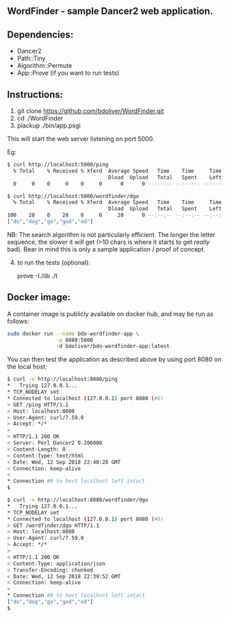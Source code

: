 ## WordFinder - sample Dancer2 web application.

## Dependencies:
* Dancer2
* Path::Tiny
* Algorithm::Permute
* App::Prove (if you want to run tests)

## Instructions:
1. git clone https://github.com/bdoliver/WordFinder.git
2. cd ./WordFinder
3. plackup ./bin/app.psgi

This will start the web server listening on port 5000.

Eg:
```bash
$ curl http://localhost:5000/ping
  % Total    % Received % Xferd  Average Speed   Time    Time     Time  Current
                                 Dload  Upload   Total   Spent    Left  Speed
  0     0    0     0    0     0      0      0 --:--:-- --:--:-- --:--:--     0

$ curl http://localhost:5000/wordfinder/dgo
  % Total    % Received % Xferd  Average Speed   Time    Time     Time  Current
                                 Dload  Upload   Total   Spent    Left  Speed
100    28    0    28    0     0     28      0 --:--:-- --:--:-- --:--:--   112
["do","dog","go","god","od"]
```

NB: The search algorithm is not particularly efficient. The longer the letter
sequence, the slower it will get (>10 chars is where it starts to get _really_
bad). Bear in mind this is only a sample application / proof of concept.

4. to run the tests (optional):

    prove -I./lib ./t


## Docker image:
A container image is publicly available on docker hub,
and may be run as follows:

```bash
sudo docker run --name bdo-wordfinder-app \
                -p 8080:5000
                -d bdoliver/bdo-wordfinder-app:latest
```

You can then test the application as described above by using port 8080
on the local host:

```bash
$ curl -v http://localhost:8080/ping
*   Trying 127.0.0.1...
* TCP_NODELAY set
* Connected to localhost (127.0.0.1) port 8080 (#0)
> GET /ping HTTP/1.1
> Host: localhost:8080
> User-Agent: curl/7.59.0
> Accept: */*
>
< HTTP/1.1 200 OK
< Server: Perl Dancer2 0.206000
< Content-Length: 0
< Content-Type: text/html
< Date: Wed, 12 Sep 2018 22:40:28 GMT
< Connection: keep-alive
<
* Connection #0 to host localhost left intact
$

$ curl -v http://localhost:8080/wordfinder/dgo
*   Trying 127.0.0.1...
* TCP_NODELAY set
* Connected to localhost (127.0.0.1) port 8080 (#0)
> GET /wordfinder/dgo HTTP/1.1
> Host: localhost:8080
> User-Agent: curl/7.59.0
> Accept: */*
>
< HTTP/1.1 200 OK
< Content-Type: application/json
< Transfer-Encoding: chunked
< Date: Wed, 12 Sep 2018 22:39:52 GMT
< Connection: keep-alive
<
* Connection #0 to host localhost left intact
["do","dog","go","god","od"]
$
```


